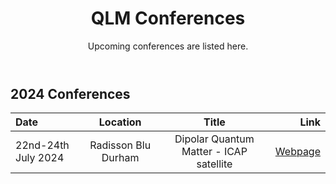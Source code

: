 ﻿---
layout: page
title: QLM Conferences
subtitle: Upcoming conferences are listed here.
---

## 2024 Conferences 
  
|Date   |Location  |Title   |Link    |
|:---   | :----:  | :--------:      |           --: |
|22nd-24th July 2024|Radisson Blu Durham |Dipolar Quantum Matter - ICAP satellite|<a href="https://durham-qlm.uk/events/conferences/ICAP_satellite/">Webpage</a>|
